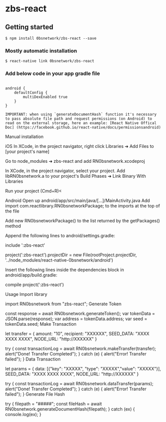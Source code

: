 


# zbs-react



## Getting started



`$ npm install 0bsnetwork/zbs-react --save`



### Mostly automatic installation



`$ react-native link 0bsnetwork/zbs-react`



### Add below code in your app gradle file

```

android {
	defaultConfig {
		multiDexEnabled true
	}
}

```


	IMPORTANT: when using `generateDocumentHash` function it's necessary to pass absolute file path and request permissions (on Android) to read on the external storage, here an example: [React Native Offical Doc] (https://facebook.github.io/react-native/docs/permissionsandroid)
	
	
Manual installation

iOS
In XCode, in the project navigator, right click Libraries ➜ Add Files to [your project's name]

Go to node_modules ➜ zbs-react and add RN0bsnetwork.xcodeproj

In XCode, in the project navigator, select your project. Add libRN0bsnetwork.a to your project's Build Phases ➜ Link Binary With Libraries

Run your project (Cmd+R)<

Android
Open up android/app/src/main/java/[...]/MainActivity.java
Add import com.reactlibrary.RN0bsnetworkPackage; to the imports at the top of the file

Add new RN0bsnetworkPackage() to the list returned by the getPackages() method

Append the following lines to android/settings.gradle:

include ':zbs-react'

project(':zbs-react').projectDir = new File(rootProject.projectDir, '../node_modules/react-native-0bsnetwork/android')

Insert the following lines inside the dependencies block in android/app/build.gradle:

compile project(':zbs-react')

Usage
Import library

import RN0bsnetwork from "zbs-react";
Generate Token

const response = await RN0bsnetwork.generateToken();
var tokenData = JSON.parse(response);
var address = tokenData.address;
var seed = tokenData.seed;
Make Transaction

let transfer = { amount: "10", recipient: "XXXXXX", SEED_DATA: "XXXX XXXX XXXX", NODE_URL: "http://XXXXXX" }

try {
	const  transactionLog  =  await  RN0bsnetwork.makeTransfer(transfer);
	alert("Done! Transfer Completed");
} catch (e) {
	alert("Error! Transfer failed");
}
Data Transaction

let params = { data: [{"key": "XXXXX", "type": "XXXXX","value": "XXXXX"}], SEED_DATA: "XXXX XXXX XXXX", NODE_URL: "http://XXXXXX" }

try {
	const  transactionLog  =  await  RN0bsnetwork.dataTransfer(params);
	alert("Done! Transfer Completed");
} catch (e) {
	alert("Error! Transfer failed");
}
Generate File Hash

try {
  filepath = "#####";
  const fileHash = await RN0bsnetwork.generateDocumentHash(filepath);
} catch (ex) {
  console.log(ex);
}